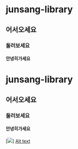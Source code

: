 # junsang-library
## 어서오세요
### 둘러보세요
#### 안녕히가세요
# junsang-library
## 어서오세요
### 둘러보세요
#### 안녕히가세요
[![](https://upload.wikimedia.org/wikipedia/commons/8/84/Irene_Bae_at_Asia_Artist_Awards_on_November_26%2C_2019_02.jpg)]
[Alt text](https://youtu.be/9Wrc0QgdLKs)
